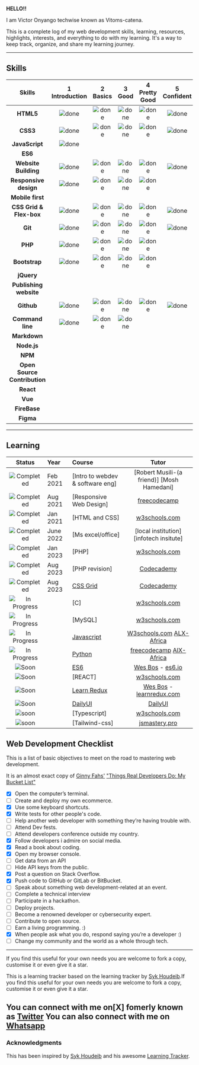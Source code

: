    **HELLO!!**
   
I am Victor Onyango techwise known as Vitoms-catena.

This is a  complete log of my web development skills, learning, resources, highlights, interests, and everything to do with my learning. It's a way to keep track, organize, and share my learning journey.

---

## Skills

[done]: https://user-images.githubusercontent.com/29199184/32275438-8385f5c0-bf0b-11e7-9406-42265f71e2bd.png 'Done'

|           Skills             | 1<br>Introduction |  2<br>Basics  |   3<br>Good   | 4<br>Pretty Good | 5<br>Confident | 6<br>Awesome  |
| :--------------------------: | :---------------: | :-----------: | :-----------: | :--------------: | :------------: | :-----------: |
|          **HTML5**           |   ![done][done]   | ![done][done] | ![done][done] |  ![done][done]   | ![done][done]  | ![done][done] |
|           **CSS3**           |   ![done][done]   | ![done][done] | ![done][done] |  ![done][done]   | ![done][done]  | ![done][done] |
|        **JavaScript**        |   ![done][done]   |               |               |                  |                |               |
|           **ES6**            |                   |               |               |                  |                |               |
|     **Website Building**     |   ![done][done]   | ![done][done] | ![done][done] |  ![done][done]   | ![done][done]  |               |
|    **Responsive design**     |   ![done][done]   | ![done][done] | ![done][done] |  ![done][done]   |                |               |
|       **Mobile first**       |                   |               |               |                  |                |               |
|   **CSS Grid & Flex-box**    |   ![done][done]   | ![done][done] | ![done][done] |  ![done][done]   | ![done][done]  |               |
|           **Git**            |   ![done][done]   | ![done][done] | ![done][done] |  ![done][done]   | ![done][done]  | ![done][done] |
|          **PHP**             |   ![done][done]   | ![done][done] | ![done][done] |  ![done][done]   |                |               |
|        **Bootstrap**         |   ![done][done]   | ![done][done] | ![done][done] |  ![done][done]   |                |               |
|          **jQuery**          |                   |               |               |                  |                |               |
|    **Publishing website**    |                   |               |               |                  |                |               |
|       **Github**             |   ![done][done]   | ![done][done] | ![done][done] |  ![done][done]   |  ![done][done] |               |
|       **Command line**       |   ![done][done]   | ![done][done] | ![done][done] |                  |                |               |
|         **Markdown**         |                   |               |               |                  |                |               |
|         **Node.js**          |                   |               |               |                  |                |               |
|           **NPM**            |                   |               |               |                  |                |               |
| **Open Source Contribution** |                   |               |               |                  |                |               |
|          **React**           |                   |               |               |                  |                |               |
|           **Vue**            |                   |               |               |                  |                |               |
|         **FireBase**         |                   |               |               |                  |                |               |
|          **Figma**           |                   |               |               |                  |                |               |

---

## Learning

[//]: # 'Status images'
[completed]: https://user-images.githubusercontent.com/29199184/32275438-8385f5c0-bf0b-11e7-9406-42265f71e2bd.png 'Completed'
[in progress]: https://user-images.githubusercontent.com/29199184/34462881-7305ddac-ee4d-11e7-9b57-589424820da4.png 'In Progress'
[soon]: https://user-images.githubusercontent.com/29199184/34462916-d5c37bd4-ee4d-11e7-9f4a-d57f2243281b.png 'Soon'

|           Status            | Year     | Course                               |                     Tutor                     |
| :-------------------------: | :------- | :----------------------------------- | :-------------------------------------------: |
|   ![Completed][completed]   | Feb 2021 | [Intro to webdev & software eng]     | [Robert Musili-(a friend)] [Mosh Hamedani]    |
|   ![Completed][completed]   | Aug 2021 | [Responsive Web Design]              |             [freecodecamp]                    |
|   ![Completed][completed]   | Jan 2021 | [HTML and CSS]                       |            [w3schools.com]                    |
|   ![Completed][completed]   | June 2022|   [Ms excel/office]                  |  [local institution] [infotech insitute]      |
|   ![Completed][completed]   | Jan 2023 |       [PHP]                          |              [w3schools.com]                  |
|   ![Completed][completed]   | Aug 2023 |        [PHP revision]                |               [Codecademy]                    |
|   ![Completed][completed]   | Aug 2023 |      [CSS Grid]                      |               [Codecademy]                    |
| ![In Progress][in progress] |          |             [C]                      |               [w3schools.com]                 |
| ![In Progress][in progress] |          |            [MySQL]                   |               [w3schools.com]                 |
| ![In Progress][In Progress] |          |       [Javascript]                   |      [W3schools.com]   [ALX-Africa]           |
| ![In Progress][In Progress] |          |       [Python]                       |    [freecodecamp]     [AlX-Africa]            |
|        ![Soon][soon]        |          | [ES6]                                |             [Wes Bos] - [es6.io]              |
|        ![Soon][soon]        |          | [REACT]                              |                  [w3schools.com]              |
|        ![Soon][soon]        |          | [Learn Redux]                        |         [Wes Bos] - [learnredux.com]          |
|        ![Soon][soon]        |          | [DailyUI]                            |                   [DailyUI]                   |
|        ![soon][soon]        |          |             [Typescript]             |               [w3schools.com]                 |
|        ![soon][soon]        |          |             [Tailwind-css]           |               [jsmastery.pro]                 |


[//]: # 'Reference links to courses'
[react for beginners]: https://www.reactforbeginners.com
[front end web developer nanodegree]: https://in.udacity.com/course/front-end-web-developer-nanodegree--nd001/
[dailyui]: http://www.dailyui.co/
[flexbox]: https://www.flexbox.io
[css grid]: https://www.cssgrid.io
[es6]: https://www.es6.io
[Python]: https://www.alxafrica.com/
[Javascript]: https://www.alxafrica.com/
[Codecademy]: https://www.codecademy.com/learn
[front end development]: https://www.freecodecamp.org/ritikpatni
[google developer challenge scholarship]: https://www.udacity.com/google-scholarships
[javascript30]: https://javascript30.com/
[learn css grid]: https://scrimba.com/g/gR8PTE
[learn css variables]: https://scrimba.com/p/ppYrcJ
[learn redux]: https://learnredux.com
[ALX-Africa]: https://www.alxafrica.com/
[flexbox zombies]: https://mastery.games/p/flexbox-zombies
[//]: # 'Reference links to tutors'
[freecodecamp]: https://www.freecodecamp.org
[w3schools.com]: https://www.w3schools.com
[jsmastery.pro]: https://www.jsmastery.pro
[wes bos]: https://twitter.com/wesbos
[geddski]: https://twitter.com/geddski
[per harald borgen]: https://twitter.com/perborgen
[scrimba]: https://scrimba.com/
[learnredux.com]: https://learnredux.com
[javascript30.com]: https://javascript30.com
[cssgrid.io]: https://cssgrid.io
[es6.io]: https://es6.io
[flexbox.io]: https://flexbox.io
[reactforbeginners.com]: https://reactforbeginners.com
[mastery.games/p/flexbox-zombies]: https://mastery.games/p/flexbox-zombies


## Web Development Checklist

This is a list of basic objectives to meet on the road to mastering web development.

It is an almost exact copy of [Ginny Fahs'](https://twitter.com/ginnyfahs) ["Things Real Developers Do: My Bucket List"](https://blog.prototypr.io/wondering-if-youre-a-real-developer-yet-try-making-a-bucket-list-281275482155)

- [x] Open the computer’s terminal. 
- [ ] Create and deploy my own ecommerce.
- [x] Use some keyboard shortcuts.
- [x] Write tests for other people's code.
- [ ] Help another web developer with something they’re having trouble with.
- [ ] Attend Dev fests.
- [ ] Attend developers conference outside my country.
- [x] Follow developers i admire on social media.
- [x] Read a book about coding.
- [x] Open my browser console.
- [ ] Get data from an API
- [ ] Hide API keys from the public.
- [x] Post a question on Stack Overflow.
- [x] Push code to GitHub or GitLab or BitBucket.
- [ ] Speak about something web development-related at an event.
- [ ] Complete a technical interview
- [ ] Participate in a hackathon.
- [ ] Deploy projects.
- [ ] Become a renowned  developer or cybersecurity expert.
- [ ] Contribute to open source.
- [ ] Earn a living programming. :)
- [x] When people ask what you do, respond saying you’re a developer :)
- [ ] Change my community and the world as a whole through tech.
---

If you find this useful for your own needs you are welcome to fork a copy, customise it or even give it a star.

This is a learning tracker based on the learning tracker by [Syk Houdeib](https://github.com/Syknapse/My-Learning-Tracker).If you find this useful for your own needs you are welcome to fork a copy, customise it or even give it a star.

**You can connect with me on[X] fomerly known as [Twitter](https://twitter.com/Afrikaan_dream?t=UPyGoHBhFTYN3oVLnrjoyw&s=09)**
**You can also connect with me on [Whatsapp](https://wa.me/254799802335)**
---

### Acknowledgments

This has been inspired by [Syk Houdeib](https://github.com/Syknapse) and his awesome [Learning Tracker](https://github.com/Syknapse/My-Learning-Tracker).
